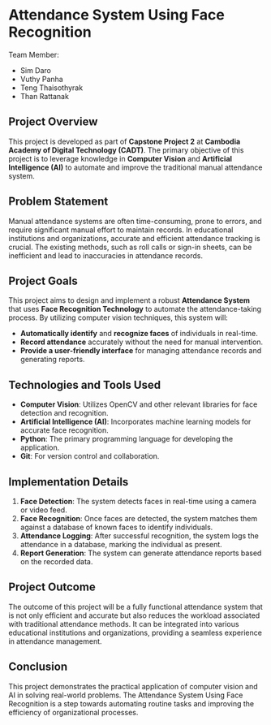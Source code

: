 # Attendance System Using Face Recognition
Team Member:
- Sim Daro
- Vuthy Panha
- Teng Thaisothyrak
- Than Rattanak

## Project Overview

This project is developed as part of **Capstone Project 2** at **Cambodia Academy of Digital Technology (CADT)**. The primary objective of this project is to leverage knowledge in **Computer Vision** and **Artificial Intelligence (AI)** to automate and improve the traditional manual attendance system.

## Problem Statement

Manual attendance systems are often time-consuming, prone to errors, and require significant manual effort to maintain records. In educational institutions and organizations, accurate and efficient attendance tracking is crucial. The existing methods, such as roll calls or sign-in sheets, can be inefficient and lead to inaccuracies in attendance records.

## Project Goals

This project aims to design and implement a robust **Attendance System** that uses **Face Recognition Technology** to automate the attendance-taking process. By utilizing computer vision techniques, this system will:

- **Automatically identify** and **recognize faces** of individuals in real-time.
- **Record attendance** accurately without the need for manual intervention.
- **Provide a user-friendly interface** for managing attendance records and generating reports.

## Technologies and Tools Used

- **Computer Vision**: Utilizes OpenCV and other relevant libraries for face detection and recognition.
- **Artificial Intelligence (AI)**: Incorporates machine learning models for accurate face recognition.
- **Python**: The primary programming language for developing the application.
- **Git**: For version control and collaboration.

## Implementation Details

1. **Face Detection**: The system detects faces in real-time using a camera or video feed. 
2. **Face Recognition**: Once faces are detected, the system matches them against a database of known faces to identify individuals.
3. **Attendance Logging**: After successful recognition, the system logs the attendance in a database, marking the individual as present.
4. **Report Generation**: The system can generate attendance reports based on the recorded data.

## Project Outcome

The outcome of this project will be a fully functional attendance system that is not only efficient and accurate but also reduces the workload associated with traditional attendance methods. It can be integrated into various educational institutions and organizations, providing a seamless experience in attendance management.

## Conclusion

This project demonstrates the practical application of computer vision and AI in solving real-world problems. The Attendance System Using Face Recognition is a step towards automating routine tasks and improving the efficiency of organizational processes.
